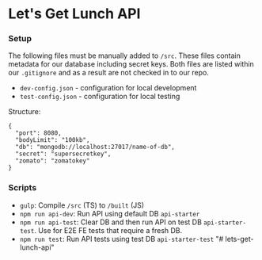 # Let's Get Lunch API

### Setup
The following files must be manually added to `/src`. These files contain metadata for our database including secret keys. Both files are listed within our `.gitignore` and as a result are not checked in to our repo.

- `dev-config.json` - configuration for local development
- `test-config.json` - configuration for local testing

Structure:

```
{
  "port": 8080,
  "bodyLimit": "100kb",
  "db": "mongodb://localhost:27017/name-of-db",
  "secret": "supersecretkey",
  "zomato": "zomatokey"
}

```

### Scripts
- `gulp`: Compile `/src` (TS) to `/built` (JS)
- `npm run api-dev`: Run API using default DB `api-starter`
- `npm run api-test`: Clear DB and then run API on test DB `api-starter-test`. Use for E2E FE tests that require a fresh DB.
- `npm run test`: Run API tests using test DB `api-starter-test`
"# lets-get-lunch-api" 
